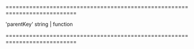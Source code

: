 <!--**
/*-------------------------------------------
    Auto-generated file. Do not modify.
-------------------------------------------

**-->
===========================================================================
<!--default-->'parentKey'<!--/default-->
<!--type-->string | function<!--/type-->
===========================================================================

<!--shortDescription-->

<!--/shortDescription-->

<!--fullDescription-->

<!--/fullDescription-->